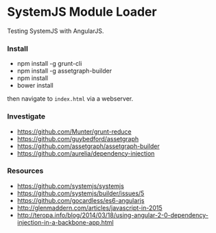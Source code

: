 # SystemJS Module Loader

Testing SystemJS with AngularJS.

### Install

- npm install -g grunt-cli
- npm install -g assetgraph-builder
- npm install
- bower install

then navigate to `index.html` via a webserver.


### Investigate

- https://github.com/Munter/grunt-reduce
- https://github.com/guybedford/assetgraph
- https://github.com/assetgraph/assetgraph-builder
- https://github.com/aurelia/dependency-injection

### Resources

- https://github.com/systemjs/systemjs
- https://github.com/systemjs/builder/issues/5
- https://github.com/gocardless/es6-angularjs
- http://glenmaddern.com/articles/javascript-in-2015
- http://teropa.info/blog/2014/03/18/using-angular-2-0-dependency-injection-in-a-backbone-app.html